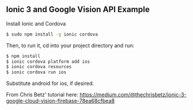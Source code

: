 ## Ionic 3 and Google Vision API Example

Install Ionic and Cordova

```bash
$ sudo npm install -g ionic cordova
```

Then, to run it, cd into your project directory and run:

```bash
$ npm install
$ ionic cordova platform add ios
$ ionic cordova resources
$ ionic cordova run ios
```

Substitute android for ios, if desired.

From Chris Betz' tutorial here: https://medium.com/@thechrisbetz/ionic-3-google-cloud-vision-firebase-78ea68cfbea8
